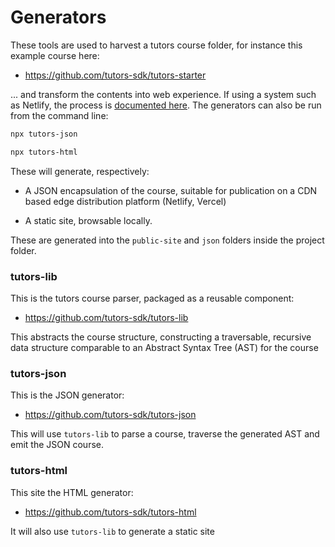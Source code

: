 # Generators

These tools are used to harvest a tutors course folder, for instance this example course here:

- <https://github.com/tutors-sdk/tutors-starter>

... and transform the contents into web experience. If using a system such as Netlify, the process is [documented here](https://reader.tutors.dev/#/lab/tutors-docs.netlify.app/topic-01-create/unit-1/book-a/Netlify). The generators can also be run from the command line:

~~~bash
npx tutors-json
~~~

~~~bash
npx tutors-html
~~~

These will generate, respectively:

- A JSON encapsulation of the course, suitable for publication on a CDN based edge distribution platform (Netlify, Vercel)

- A static site, browsable locally.

These are generated into the `public-site` and `json` folders inside the project folder.

### tutors-lib

This is the tutors course parser, packaged as a reusable component:

- <https://github.com/tutors-sdk/tutors-lib>

This abstracts the course structure, constructing a traversable, recursive data structure comparable to an Abstract Syntax Tree (AST) for the course

### tutors-json

This is the JSON generator:

- <https://github.com/tutors-sdk/tutors-json>

This will use `tutors-lib` to parse a course, traverse the generated AST and emit the JSON course.

### tutors-html

This site the HTML generator:

- <https://github.com/tutors-sdk/tutors-html>

It will also use `tutors-lib` to generate a static site




